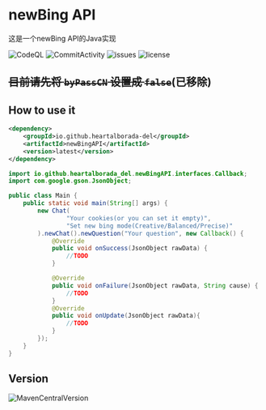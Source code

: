 # newBing API

这是一个newBing API的Java实现

![CodeQL](https://github.com/heartalborada-del/newbingAPI/actions/workflows/codeql.yml/badge.svg)
![CommitActivity](https://img.shields.io/github/commit-activity/m/heartalborada-del/newbingAPI)
![issues](https://img.shields.io/github/issues/heartalborada-del/newBingAPI)
![license](https://img.shields.io/github/license/heartalborada-del/newBingAPI)

## ~~目前请先将 `byPassCN` 设置成 `false`~~(已移除)

## How to use it

```xml
<dependency>
    <groupId>io.github.heartalborada-del</groupId>
    <artifactId>newBingAPI</artifactId>
    <version>latest</version>
</dependency>
```

```java
import io.github.heartalborada_del.newBingAPI.interfaces.Callback;
import com.google.gson.JsonObject;

public class Main {
    public static void main(String[] args) {
        new Chat(
                "Your cookies(or you can set it empty)",
                "Set new bing mode(Creative/Balanced/Precise)"
        ).newChat().newQuestion("Your question", new Callback() {
            @Override
            public void onSuccess(JsonObject rawData) {
                //TODO
            }

            @Override
            public void onFailure(JsonObject rawData, String cause) {
                //TODO
            }
            @Override
            public void onUpdate(JsonObject rawData){
                //TODO
            }
        });
    }
}
```

## Version
![MavenCentralVersion](https://img.shields.io/maven-central/v/io.github.heartalborada-del/newBingAPI)
